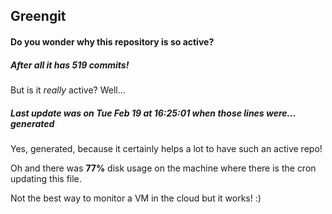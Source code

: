 ## Greengit

#### Do you wonder why this repository is so active?

##### After all it has 519 commits!

But is it *really* active? Well...

##### Last update was on Tue Feb 19 at 16:25:01 when those lines were... generated

Yes, generated, because it certainly helps a lot to have such an active repo!

Oh and there was **77%** disk usage on the machine
where there is the cron updating this file.

Not the best way to monitor a VM in the cloud but it works! :)
